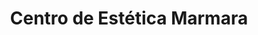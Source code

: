 ---
title: "Centro de Estética Marmara"
url: /badia-del-valles/centro-de-estetica-marmara/
shop: Kosmetik
---